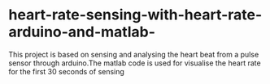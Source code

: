 # heart-rate-sensing-with-heart-rate-arduino-and-matlab-
This project is based on sensing and analysing the heart beat from a pulse sensor through arduino.The matlab code is used for visualise the heart rate for the first 30 seconds of sensing 
